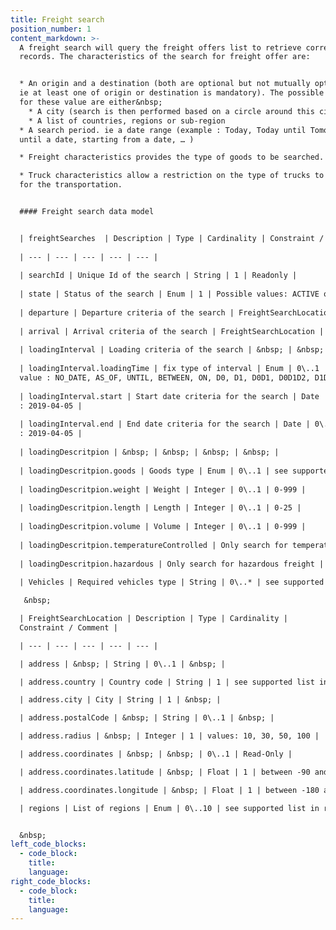 ```yaml
---
title: Freight search
position_number: 1
content_markdown: >-
  A freight search will query the freight offers list to retrieve corresponding
  records. The characteristics of the search for freight offer are:


  * An origin and a destination (both are optional but not mutually optional –
  ie at least one of origin or destination is mandatory). The possible choice
  for these value are either&nbsp;
    * A city (search is then performed based on a circle around this city)
    * A list of countries, regions or sub-region
  * A search period. ie a date range (example : Today, Today until Tomorrow,
  until a date, starting from a date, … )

  * Freight characteristics provides the type of goods to be searched.

  * Truck characteristics allow a restriction on the type of trucks to be used
  for the transportation.


  #### Freight search data model


  | freightSearches  | Description | Type | Cardinality | Constraint / Comment |
  
  | --- | --- | --- | --- | --- |
  
  | searchId | Unique Id of the search | String | 1 | Readonly |
  
  | state | Status of the search | Enum | 1 | Possible values: ACTIVE or UNACTIVE |
  
  | departure | Departure criteria of the search | FreightSearchLocation | 0\..1 | if not present arrival is mandatory |
  
  | arrival | Arrival criteria of the search | FreightSearchLocation | 0\..1 | if not present departure is mandatory |
  
  | loadingInterval | Loading criteria of the search | &nbsp; | &nbsp; | 1 | &nbsp; |
  
  | loadingInterval.loadingTime | fix type of interval | Enum | 0\..1 | Possible
  value : NO_DATE, AS_OF, UNTIL, BETWEEN, ON, D0, D1, D0D1, D0D1D2, D1D2 |
  
  | loadingInterval.start | Start date criteria for the search | Date | 0\..1 | format
  : 2019-04-05 | 
  
  | loadingInterval.end | End date criteria for the search | Date | 0\..1 | format
  : 2019-04-05 |
  
  | loadingDescritpion | &nbsp; | &nbsp; | &nbsp; | &nbsp; | 
  
  | loadingDescritpion.goods | Goods type | Enum | 0\..1 | see supported list in reference data |
  
  | loadingDescritpion.weight | Weight | Integer | 0\..1 | 0-999 |
  
  | loadingDescritpion.length | Length | Integer | 0\..1 | 0-25 |
  
  | loadingDescritpion.volume | Volume | Integer | 0\..1 | 0-999 |
  
  | loadingDescritpion.temperatureControlled | Only search for temperature controlled freight | Boolean | 0\..1 | &nbsp; |
  
  | loadingDescritpion.hazardous | Only search for hazardous freight | Boolean | 0\..1 | &nbsp; |
  
  | Vehicles | Required vehicles type | String | 0\..* | see supported list in reference data |

   &nbsp;

  | FreightSearchLocation | Description | Type | Cardinality |
  Constraint / Comment |

  | --- | --- | --- | --- | --- |

  | address | &nbsp; | String | 0\..1 | &nbsp; |

  | address.country | Country code | String | 1 | see supported list in reference data |

  | address.city | City | String | 1 | &nbsp; |

  | address.postalCode | &nbsp; | String | 0\..1 | &nbsp; |

  | address.radius | &nbsp; | Integer | 1 | values: 10, 30, 50, 100 |

  | address.coordinates | &nbsp; | &nbsp; | 0\..1 | Read-Only |

  | address.coordinates.latitude | &nbsp; | Float | 1 | between -90 and +90 |

  | address.coordinates.longitude | &nbsp; | Float | 1 | between -180 and 180 |

  | regions | List of regions | Enum | 0\..10 | see supported list in reference data |


  &nbsp;
left_code_blocks:
  - code_block:
    title:
    language:
right_code_blocks:
  - code_block:
    title:
    language:
---
```

